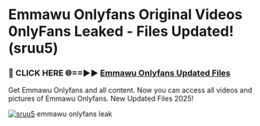 # Emmawu Onlyfans Original Videos 0nlyFans Leaked - Files Updated! (sruu5)

<h3>🔴 CLICK HERE 🌐==►► <a href="https://hetstrat.blog/NMqPAm" rel="nofollow">Emmawu Onlyfans Updated Files</a></h3>

Get Emmawu Onlyfans and all content. Now you can access all videos and pictures of Emmawu Onlyfans. New Updated Files 2025!

[![sruu5](https://i.imgur.com/K7sEzmb.gif)](https://hetstrat.blog/NMqPAm)
emmawu onlyfans leak
